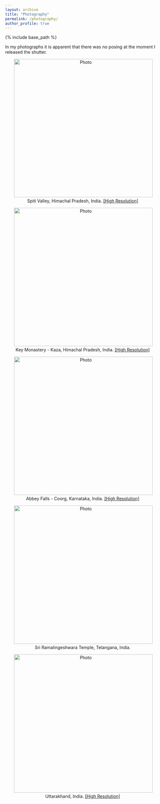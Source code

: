 ```yaml
---
layout: archive
title: "Photography"
permalink: /photography/
author_profile: true
---
```


{% include base_path %}

In my photographs it is apparent that there was no posing at the moment I released the shutter.

<p align="center">
  <img src="https://adityakuppa26.github.io/images/spiti-min.jpeg?raw=true" alt="Photo" style="width: 450px;"/> 
 <br/>
 Spiti Valley, Himachal Pradesh, India. <a href="https://adityakuppa26.github.io/images/spiti.jpeg">[High Resolution]</a>
 </p>

<p align="center">
  <img src="https://adityakuppa26.github.io/images/keymonastery-min.jpeg?raw=true" alt="Photo" style="width: 450px;"/> 
 <br/>
 Key Monastery - Kaza, Himachal Pradesh, India. <a href="https://adityakuppa26.github.io/images/keymonastery.jpeg">[High Resolution]</a>
 </p>

<p align="center">
  <img src="https://adityakuppa26.github.io/images/coorg-min.JPG?raw=true" alt="Photo" style="width: 450px;"/> 
 <br/>
 Abbey Falls - Coorg, Karnataka, India. <a href="https://adityakuppa26.github.io/images/coorg.JPG">[High Resolution]</a>
</p>

<p align="center">
  <img src="https://adityakuppa26.github.io/images/kandi.png?raw=true" alt="Photo" style="width: 450px;"/> 
 <br/>
 Sri Ramalingeshwara Temple, Telangana, India.
</p>

<p align="center">
  <img src="https://adityakuppa26.github.io/images/uttarakhand-min.JPG?raw=true" alt="Photo" style="width: 450px;"/> 
 <br/>
 Uttarakhand, India. <a href="https://adityakuppa26.github.io/images/uttarakhand.JPG">[High Resolution]</a>
</p>
